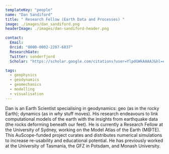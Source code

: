 ```yaml
---
templateKey: "people"
name: "Dan Sandiford"
title: " Research Fellow (Earth Data and Processes) "
image: ./images/dan_sandiford.png
headerImage: ./images/dan-sandiford-header.png

contact:
  Email:
  Orcid: "0000-0002-2207-6837"
  ResearchGate:
  Twitter: sonderfjord
  Scholar: "https://scholar.google.com/citations?user=YlpdGWkAAAAJ&hl=en"

tags:
  - geophysics
  - geodynamics
  - geomechanics
  - modelling
  - visualisation
---
```



Dan is an Earth Scientist specialising in geodynamics: geo (as in the rocky Earth); dynamics (as in *why* stuff moves). His research endeavours to link computational models of the  earth with the insights from earthquake data (the rocks deforming  beneath our feet). He is currently a Research Fellow at the University  of Sydney, working on the Model Atlas of the Earth (M@TE). This  AuScope-funded project curates and distributes numerical simulations to  increase re-usability and educational potential. He has previously  worked at the University of Tasmania, the GFZ in Potsdam, and Monash  University.
